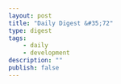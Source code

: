 ```yaml
---
layout: post
title: "Daily Digest &#35;72"
type: digest
tags: 
    - daily
    - development
description: ""
publish: false
---
```

